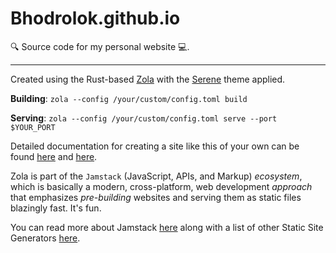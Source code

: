 # Bhodrolok.github.io

🔍 Source code for my personal website 💻.

---

Created using the Rust-based [Zola](https://www.getzola.org/) with the [Serene](https://github.com/isunjn/serene) theme applied.

**Building**: `zola --config /your/custom/config.toml build`

**Serving**: `zola --config /your/custom/config.toml serve --port $YOUR_PORT`

Detailed documentation for creating a site like this of your own can be found [here](https://www.getzola.org/documentation/getting-started/overview/) and [here](https://github.com/isunjn/serene/blob/latest/USAGE.md).

Zola is part of the `Jamstack` (JavaScript, APIs, and Markup) _ecosystem_, which is basically a modern, cross-platform, web development *approach* that emphasizes _pre-building_ websites and serving them as static files blazingly fast. It's fun.

You can read more about Jamstack [here](https://jamstack.org/) along with a list of other Static Site Generators [here](https://jamstack.org/generators/).